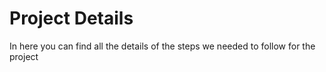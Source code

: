 # Project Details

In here you can find all the details of the steps we needed to follow for the project
